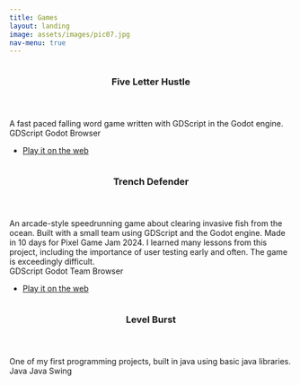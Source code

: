 ```yaml
---
title: Games
layout: landing
image: assets/images/pic07.jpg
nav-menu: true
---
```


<!-- Main -->
<div id="main">

<!-- Two -->
<section id="two" class="spotlights">
	<section>
		<a href="" class="image">
			<img src="{% link assets/images/games/fiveletterhustlehome.jpg %}" alt="" data-position="center center" />
		</a>
		<div class="content">
			<div class="inner">
				<header class="major">
					<h3>Five Letter Hustle</h3>
				</header>
				<p>A fast paced falling word game written with GDScript in the Godot engine.<br>
				<span class="badge">GDScript</span>  <span class="badge">Godot</span>  <span class="badge">Browser</span>
				</p>
				<ul class="actions">
					<li><a href="https://mrorenomnom.itch.io/fiveletterhustle" class="button">Play it on the web</a></li>
				</ul>
			</div>
		</div>
	</section>
	<section>
		<a href="" class="image">
			<img src="{% link assets/images/games/trenchdefender.jpg %}" alt="" data-position="top center" />
		</a>
		<div class="content">
			<div class="inner">
				<header class="major">
					<h3>Trench Defender</h3>
				</header>
				<p>An arcade-style speedrunning game about clearing invasive fish from the ocean. Built with a small team using GDScript and the Godot engine. Made in 10 days for Pixel Game Jam 2024. I learned many lessons from this project, including the importance of user testing early and often.
				The game is exceedingly difficult.<br>
				<span class="badge">GDScript</span>  <span class="badge">Godot</span>  <span class="badge">Team</span>  <span class="badge">Browser</span>
				</p>
				<ul class="actions">
					<li><a href="https://oireoireoire.itch.io/trench-defenders" class="button">Play it on the web</a></li>
				</ul>
			</div>
		</div>
	</section>
	<section>
		<a href="" class="image">
			<img src="{% link assets/images/games/levelbursthome.jpg %}" alt="" data-position="25% 25%" />
		</a>
		<div class="content">
			<div class="inner">
				<header class="major">
					<h3>Level Burst</h3>
				</header>
				<p>One of my first programming projects, built in java using basic java libraries.<br>
				<span class="badge">Java</span>  <span class="badge">Java Swing</span>
				</p>
			</div>
		</div>
	</section>
</section>

</div>
